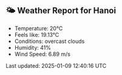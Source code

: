 <!-- WEATHER-START -->
## 🌤 Weather Report for Hanoi

- Temperature: 20°C
- Feels like: 19.13°C
- Conditions: overcast clouds
- Humidity: 41%
- Wind Speed: 6.89 m/s

Last updated: 2025-01-09 12:40:16 UTC
<!-- WEATHER-END -->
